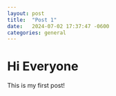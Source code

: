 ```yaml
---
layout: post
title:  "Post 1"
date:   2024-07-02 17:37:47 -0600
categories: general
---
```

# Hi Everyone
This is my first post!